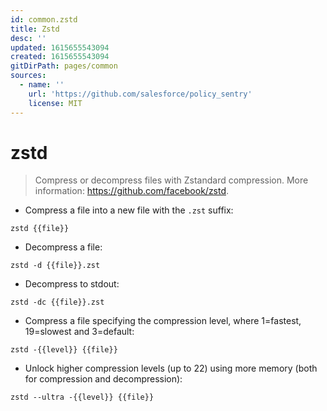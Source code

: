 ```yaml
---
id: common.zstd
title: Zstd
desc: ''
updated: 1615655543094
created: 1615655543094
gitDirPath: pages/common
sources:
  - name: ''
    url: 'https://github.com/salesforce/policy_sentry'
    license: MIT
---
```

# zstd

> Compress or decompress files with Zstandard compression.
> More information: <https://github.com/facebook/zstd>.

- Compress a file into a new file with the `.zst` suffix:

`zstd {{file}}`

- Decompress a file:

`zstd -d {{file}}.zst`

- Decompress to stdout:

`zstd -dc {{file}}.zst`

- Compress a file specifying the compression level, where 1=fastest, 19=slowest and 3=default:

`zstd -{{level}} {{file}}`

- Unlock higher compression levels (up to 22) using more memory (both for compression and decompression):

`zstd --ultra -{{level}} {{file}}`

